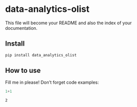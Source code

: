 # data-analytics-olist

<!-- WARNING: THIS FILE WAS AUTOGENERATED! DO NOT EDIT! -->

This file will become your README and also the index of your
documentation.

## Install

``` sh
pip install data_analytics_olist
```

## How to use

Fill me in please! Don’t forget code examples:

``` python
1+1
```

    2
